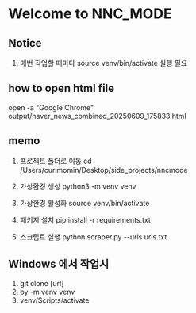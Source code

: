 # Welcome to NNC_MODE


## Notice
  1. 매번 작업할 때마다 source venv/bin/activate 실행 필요


## how to open html file
open -a "Google Chrome" output/naver_news_combined_20250609_175833.html

## memo
  1. 프로젝트 폴더로 이동
    cd /Users/curimomin/Desktop/side_projects/nncmode

  2. 가상환경 생성
    python3 -m venv venv

  3. 가상환경 활성화
    source venv/bin/activate

  4. 패키지 설치
    pip install -r requirements.txt

  5. 스크립트 실행
    python scraper.py --urls urls.txt


## Windows 에서 작업시
  1. git clone [url]
  2. py -m venv venv
  3. venv/Scripts/activate